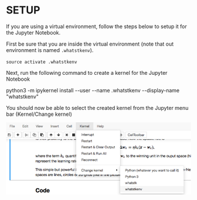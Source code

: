 # SETUP

If you are using a virtual environment, follow the steps below to setup it for the Jupyter Notebook.

First be sure that you are inside the virtual environment (note that out environment is named `.whatstkenv`).

`source activate .whatstkenv`

Next, run the following command to create a kernel for the Jupyter Notebook

python3 -m ipykernel install --user --name .whatstkenv --display-name "whatstkenv"

You should now be able to select the created kernel from the Jupyter menu bar (Kernel/Change kernel)

![Alt text](files/kernelsetup.png)
